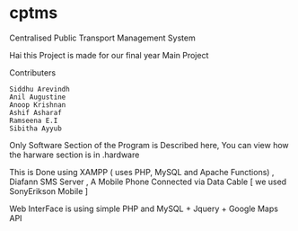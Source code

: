 cptms
=====

Centralised Public Transport Management System 


Hai this Project is made for our final year Main Project

Contributers

    Siddhu Arevindh
    Anil Augustine  
    Anoop Krishnan 
    Ashif Asharaf
    Ramseena E.I
    Sibitha Ayyub
    
Only Software Section of the Program is Described here, You can view how the harware section is in .hardware

This is Done using  XAMPP ( uses PHP, MySQL and Apache Functions) , Diafann SMS Server , A Mobile Phone Connected 
via Data Cable [ we used SonyErikson Mobile ]

Web InterFace is using simple PHP and MySQL + Jquery + Google Maps API 


